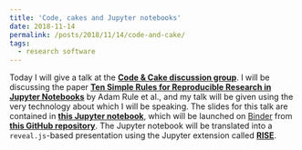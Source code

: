 ```yaml
---
title: 'Code, cakes and Jupyter notebooks'
date: 2018-11-14
permalink: /posts/2018/11/14/code-and-cake/
tags:
  - research software
---
```


Today I will give a talk at the [__Code & Cake discussion group__](https://code-and-cake.github.io/).
I will be discussing the paper [__Ten Simple Rules for Reproducible Research in Jupyter Notebooks__](https://arxiv.org/abs/1810.08055)
by Adam Rule et al., and my talk will be given using the very technology about which I will be speaking.
The slides for this talk are contained in [__this Jupyter notebook__](https://github.com/olexandr-konovalov/repro-jupyter/blob/master/notebooks/JupyterNotebooksForReproducibleResearch.ipynb), which will be launched on [Binder](https://mybinder.org)
from [__this GitHub repository__](https://github.com/olexandr-konovalov/repro-jupyter). The Jupyter notebook will be translated into
a `reveal.js`-based presentation using the Jupyter extension called [__RISE__](https://rise.readthedocs.io).
